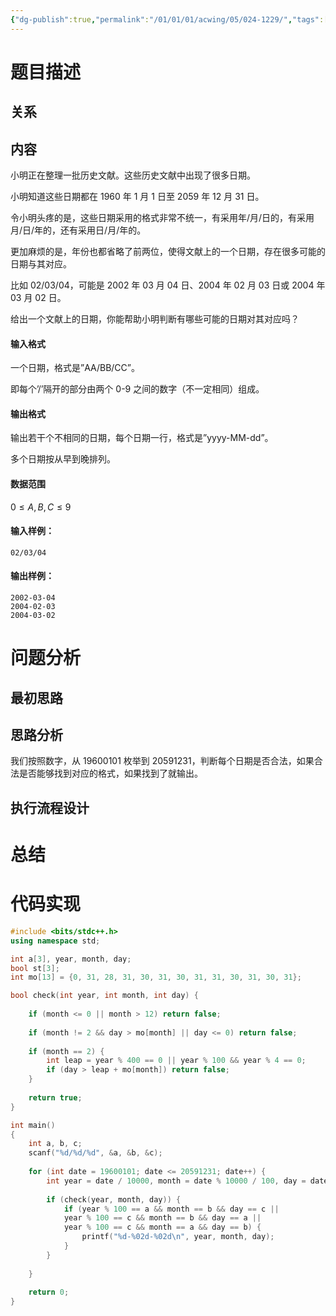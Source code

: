 ```yaml
---
{"dg-publish":true,"permalink":"/01/01/01/acwing/05/024-1229/","tags":["blog","日期问题","brute-force"]}
---
```



# 题目描述
## 关系

## 内容
小明正在整理一批历史文献。这些历史文献中出现了很多日期。

小明知道这些日期都在 1960 年 1 月 1 日至 2059 年 12 月 31 日。

令小明头疼的是，这些日期采用的格式非常不统一，有采用年/月/日的，有采用月/日/年的，还有采用日/月/年的。

更加麻烦的是，年份也都省略了前两位，使得文献上的一个日期，存在很多可能的日期与其对应。

比如 02/03/04，可能是 2002 年 03 月 04 日、2004 年 02 月 03 日或 2004 年 03 月 02 日。

给出一个文献上的日期，你能帮助小明判断有哪些可能的日期对其对应吗？

#### 输入格式

一个日期，格式是”AA/BB/CC”。

即每个’/’隔开的部分由两个 0-9 之间的数字（不一定相同）组成。

#### 输出格式

输出若干个不相同的日期，每个日期一行，格式是”yyyy-MM-dd”。

多个日期按从早到晚排列。

#### 数据范围

$0 \le A,B,C \le 9$

#### 输入样例：

```
02/03/04
```

#### 输出样例：

```
2002-03-04
2004-02-03
2004-03-02
```
# 问题分析
## 最初思路

## 思路分析
我们按照数字，从 19600101 枚举到 20591231，判断每个日期是否合法，如果合法是否能够找到对应的格式，如果找到了就输出。
## 执行流程设计

# 总结

# 代码实现
```c++
#include <bits/stdc++.h>
using namespace std;

int a[3], year, month, day;
bool st[3];
int mo[13] = {0, 31, 28, 31, 30, 31, 30, 31, 31, 30, 31, 30, 31};

bool check(int year, int month, int day) {
    
    if (month <= 0 || month > 12) return false;
    
    if (month != 2 && day > mo[month] || day <= 0) return false;
    
    if (month == 2) {
        int leap = year % 400 == 0 || year % 100 && year % 4 == 0;
        if (day > leap + mo[month]) return false;
    }
    
    return true;
}

int main()
{
    int a, b, c;
    scanf("%d/%d/%d", &a, &b, &c); 
    
    for (int date = 19600101; date <= 20591231; date++) {
        int year = date / 10000, month = date % 10000 / 100, day = date % 100;
        
        if (check(year, month, day)) {
            if (year % 100 == a && month == b && day == c || 
            year % 100 == c && month == b && day == a ||
            year % 100 == c && month == a && day == b) {
                printf("%d-%02d-%02d\n", year, month, day);
            } 
        }
        
    } 
    
    return 0;
}
```
